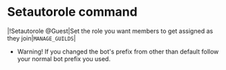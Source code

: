 # Setautorole command

|!Setautorole @Guest|Set the role you want members to get assigned as they join|`MANAGE_GUILDS`|

* Warning! If you changed the bot's prefix from other than default follow your normal bot prefix you used.